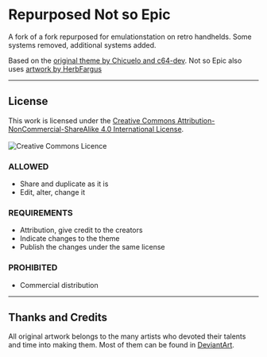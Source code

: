 # Repurposed Not so Epic

A fork of a fork repurposed for emulationstation on retro handhelds. Some systems removed, additional systems added.  

Based on the [original theme by Chicuelo and c64-dev](https://github.com/c64-dev/es-theme-epicnoir). 
Not so Epic also uses [artwork by HerbFargus](https://github.com/HerbFargus/es-theme-tronkyfran)

---

## License

This work is licensed under the [Creative Commons Attribution-NonCommercial-ShareAlike 4.0 International License](http://creativecommons.org/licenses/by-nc-sa/4.0/).
\
\
![Creative Commons Licence](https://i.creativecommons.org/l/by-nc-sa/4.0/88x31.png "Creative Commons Licence")

### ALLOWED

- Share and duplicate as it is
- Edit, alter, change it

### REQUIREMENTS

- Attribution, give credit to the creators
- Indicate changes to the theme
- Publish the changes under the same license

### PROHIBITED

- Commercial distribution

---

## Thanks and Credits

All original artwork belongs to the many artists who devoted their talents and time into making them.
Most of them can be found in [DeviantArt](http://www.deviantart.com/).
